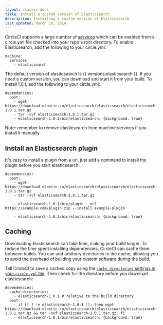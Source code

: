 ```yaml
---
layout: classic-docs
title: Install a custom version of Elasticsearch
description: Installing a custom version of Elasticsearch
last_updated: March 10, 2014
---
```


CircleCI supports a large number of
[services](/docs/environment/#databases) which can be enabled from a circle.yml file checked into your repo's root directory. To enable Elasticsearch, add the following to your circle.yml:

```
machine:
  services:
    - elasticsearch
```

The default version of elasticsearch is {{ versions.elasticsearch }}.
If you need a custom version, you can download and start it from your build. To install 1.0.1, add the following to your circle.yml:

```
dependencies:
  post:
    - wget https://download.elastic.co/elasticsearch/elasticsearch/elasticsearch-1.0.1.tar.gz
    - tar -xvf elasticsearch-1.0.1.tar.gz
    - elasticsearch-1.0.1/bin/elasticsearch: {background: true}
```

<span class='label label-info'>Note:</span>
remember to remove elasticsearch from machine.services if you install it manually.

## Install an Elasticsearch plugin

It's easy to install a plugin from a url, just add a command to install the plugin before you start elasticsearch:

```
dependencies:
  post:
    - wget https://download.elastic.co/elasticsearch/elasticsearch/elasticsearch-1.0.1.tar.gz
    - tar -xvf elasticsearch-1.0.1.tar.gz

    - elasticsearch-1.0.1/bin/plugin --url https://example.com/plugin.zip --install example-plugin

    - elasticsearch-1.0.1/bin/elasticsearch: {background: true}

```

## Caching

Downloading Elasticsearch can take time, making your build longer.
To reduce the time spent installing dependencies, CircleCI can cache them between builds.
You can add arbitrary directories to the cache, allowing you to avoid the overhead of building your custom software during the build.

Tell CircleCI to save a cached copy using the
[`cache_directories` settings in your `circle.yml` file](/docs/configuration/#cache-directories).
Then check for the directory before you download elasticsearch:

```
dependencies:
  cache_directories:
    - elasticsearch-1.0.1 # relative to the build directory
  post:
    - if [[ ! -e elasticsearch-1.0.1 ]]; then wget https://download.elastic.co/elasticsearch/elasticsearch/elasticsearch-1.0.1.tar.gz && tar -xvf elasticsearch-1.0.1.tar.gz; fi
    - elasticsearch-1.0.1/bin/elasticsearch: {background: true}
```
